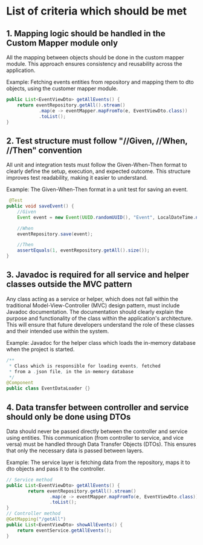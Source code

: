 # List of criteria which should be met

## 1. Mapping logic should be handled in the Custom Mapper module only
All the mapping between objects should be done in the custom mapper module.
This approach ensures consistency and reusability across the application.

Example: Fetching events entities from repository and mapping them to dto objects,
using the customer mapper module.
```java
public List<EventViewDto> getAllEvents() {
    return eventRepository.getAll().stream()
            .map(e -> eventMapper.mapFromTo(e, EventViewDto.class))
            .toList();
}
```
## 2. Test structure must follow "//Given, //When, //Then" convention
All unit and integration tests must follow the Given-When-Then format to clearly define the setup, execution, and expected outcome.
This structure improves test readability, making it easier to understand.

Example: The Given-When-Then format in a unit test for saving an event.
```java
 @Test
public void saveEvent() {
    //Given
    Event event = new Event(UUID.randomUUID(), "Event", LocalDateTime.now(), "venue", 100, "details", 10);

    //When
    eventRepository.save(event);

    //Then
    assertEquals(1, eventRepository.getAll().size());
}
```

## 3. Javadoc is required for all service and helper classes outside the MVC pattern
Any class acting as a service or helper, which does not fall within the traditional Model-View-Controller (MVC) design pattern,
must include Javadoc documentation. The documentation should clearly explain the purpose and functionality of the class within the application's architecture.
This will ensure that future developers understand the role of these classes and their intended use within the system.

Example: Javadoc for the helper class which loads the in-memory
database when the project is started.
```java
/**
 * Class which is responsible for loading events, fetched
 * from a .json file, in the in-memory database
 */
@Component
public class EventDataLoader {}
```
## 4. Data transfer between controller and service should only be done using DTOs
Data should never be passed directly between the controller and service using entities.
This communication (from controller to service, and vice versa) must be handled through Data Transfer Objects (DTOs).
This ensures that only the necessary data is passed between layers.

Example: The service layer is fetching data from the repository,
maps it to dto objects and pass it to the controller.
```java
// Service method
public List<EventViewDto> getAllEvents() {
        return eventRepository.getAll().stream()
                .map(e -> eventMapper.mapFromTo(e, EventViewDto.class))
                .toList();
}
// Controller method
@GetMapping("/getAll")
public List<EventViewDto> showAllEvents() {
    return eventService.getAllEvents();
}
```


